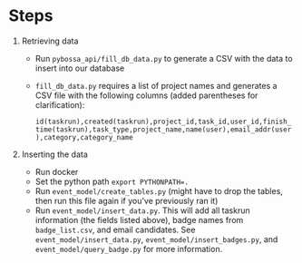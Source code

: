 # Steps 

1. Retrieving data
   - Run `pybossa_api/fill_db_data.py` to generate a CSV with the data to insert into our database
   - `fill_db_data.py` requires a list of project names and generates a CSV file with the following columns (added parentheses for clarification): 
   
      `id(taskrun),created(taskrun),project_id,task_id,user_id,finish_time(taskrun),task_type,project_name,name(user),email_addr(user),category,category_name`

      
2. Inserting the data
   - Run docker
   - Set the python path 
   `export PYTHONPATH=.`
   - Run `event_model/create_tables.py` (might have to drop the tables, then run this file again if you've previously ran it)
   - Run `event_model/insert_data.py`. This will add all taskrun information (the fields listed above), badge names from `badge_list.csv`, and email candidates. See `event_model/insert_data.py`, `event_model/insert_badges.py`, and `event_model/query_badge.py` for more information. 


